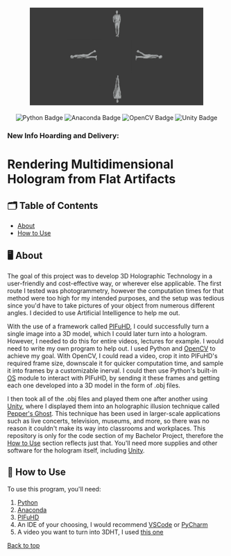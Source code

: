 <a name="top"></a>

<div align="center">
  <img width="400" src= "./hologram.gif">
  <br><br>
  <img src="https://img.shields.io/badge/python-000?style=for-the-badge&logo=python&logoColor=ffdd54" alt="Python Badge"/>
  <img src="https://img.shields.io/badge/Anaconda-000?logo=anaconda&logoColor=44A833&style=for-the-badge" alt="Anaconda Badge"/>
  <img src="https://img.shields.io/badge/OpenCV-000?logo=opencv&logoColor=fff&style=for-the-badge" alt="OpenCV Badge"/>
  <img src="https://img.shields.io/badge/Unity-000?logo=unity&logoColor=fff&style=for-the-badge" alt="Unity Badge"/>
</div>

### New Info Hoarding and Delivery:
# Rendering Multidimensional Hologram from Flat Artifacts

## 🗂️ Table of Contents
- [About](#%EF%B8%8F-about)
- [How to Use](#-how-to-use)

## 🖥️ About

The goal of this project was to develop 3D Holographic Technology in a user-friendly and cost-effective way, or wherever else applicable. The first route I tested was photogrammetry, however the computation times for that method were too high for my intended purposes, and the setup was tedious since you'd have to take pictures of your object from numerous different angles. I decided to use Artificial Intelligence to help me out.

With the use of a framework called [PIFuHD](https://github.com/facebookresearch/pifuhd), I could successfully turn a single image into a 3D model, which I could later turn into a hologram. However, I needed to do this for entire videos, lectures for example. I would need to write my own program to help out. I used Python and [OpenCV](https://opencv.org/) to achieve my goal. With OpenCV, I could read a video, crop it into PIFuHD's required frame size, downscale it for quicker computation time, and sample it into frames by a customizable inerval. I could then use Python's built-in [OS](https://docs.python.org/3/library/os.html) module to interact with PIFuHD, by sending it these frames and getting each one developed into a 3D model in the form of .obj files.

I then took all of the .obj files and played them one after another using [Unity](https://unity.com/), where I displayed them into an holographic illusion technique called [Pepper's Ghost](https://en.wikipedia.org/wiki/Pepper%27s_ghost). This technique has been used in larger-scale applications such as live concerts, television, museums, and more, so there was no reason it couldn't make its way into classrooms and workplaces. This repository is only for the code section of my Bachelor Project, therefore the [How to Use](#-how-to-use) section reflects just that. You'll need more supplies and other software for the hologram itself, including [Unity](https://unity.com/).

## 📝 How to Use

To use this program, you'll need:
1. [Python](https://www.python.org/)
2. [Anaconda](https://www.anaconda.com/)
3. [PIFuHD](https://github.com/facebookresearch/pifuhd)
4. An IDE of your choosing, I would recommend [VSCode](https://code.visualstudio.com/) or [PyCharm](https://www.jetbrains.com/pycharm/)
5. A video you want to turn into 3DHT, I used [this one](https://www.youtube.com/watch?v=tvdEO4dlgJY)

[Back to top](#top)
